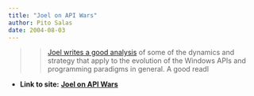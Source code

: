 ```yaml
---
title: "Joel on API Wars"
author: Pito Salas
date: 2004-08-03
---
```



>>

>> [Joel writes a good
analysis](<http://www.joelonsoftware.com/articles/APIWar.html>) of some of the
dynamics and strategy that apply to the evolution of the Windows APIs and
programming paradigms in general. A good readl


* **Link to site:** **[Joel on API Wars](None)**

